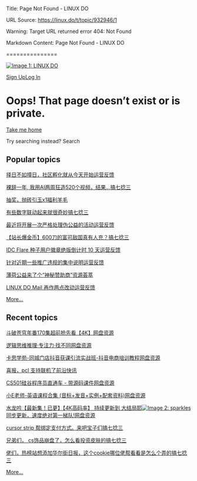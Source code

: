 Title: Page Not Found - LINUX DO

URL Source: https://linux.do/t/topic/932946/1

Warning: Target URL returned error 404: Not Found

Markdown Content:
Page Not Found - LINUX DO

===============

[![Image 1: LINUX DO](https://linux.do/uploads/default/original/4X/d/1/4/d146c68151340881c884d95e0da4acdf369258c6.png)](https://linux.do/)

[Sign Up](https://linux.do/signup)[Log In](https://linux.do/login)

Oops! That page doesn’t exist or is private.
============================================

[Take me home](https://linux.do/)

Try searching instead? Search

Popular topics
--------------

[择日不如撞日，社区孵化就从今天开始](https://linux.do/t/topic/1039951)[运营反馈](https://linux.do/c/feedback/2)

[裸辞一年, 我用AI两周狂造520个视频，结果…](https://linux.do/t/topic/997596)[搞七捻三](https://linux.do/c/gossip/11)

[抽奖，抛砖引玉x1](https://linux.do/t/topic/1066223)[福利羊毛](https://linux.do/c/welfare/36)

[有些数字联动起来就很奇妙](https://linux.do/t/topic/1065896)[搞七捻三](https://linux.do/c/gossip/11)

[最近将开展一次严格处理伪公益的活动](https://linux.do/t/topic/1083555)[运营反馈](https://linux.do/c/feedback/2)

[【站长爆金币】600刀的富可敌国真有人充？](https://linux.do/t/topic/1054658)[搞七捻三](https://linux.do/c/gossip/11)

[IDC Flare 种子用户徽章绝版倒计时 10 天](https://linux.do/t/topic/1019009)[运营反馈](https://linux.do/c/feedback/2)

[针对近期一些推广违规的集中说明](https://linux.do/t/topic/991874)[运营反馈](https://linux.do/c/feedback/2)

[薄荷公益来了个“神秘赞助商”](https://linux.do/t/topic/1040398)[资源荟萃](https://linux.do/c/resource/14)

[LINUX DO Mail 再作两点改动](https://linux.do/t/topic/1044408)[运营反馈](https://linux.do/c/feedback/2)

[More…](https://linux.do/top)

Recent topics
-------------

[斗破苍穹年番170集超前抢先看【4K】](https://linux.do/t/topic/1090224)[网盘资源](https://linux.do/c/resource/cloud-asset/94)

[逻辑思维推理·专注力·找不同](https://linux.do/t/topic/1090221)[网盘资源](https://linux.do/c/resource/cloud-asset/94)

[卡思学苑-同城门店抖音获课引流实战班-抖音电商培训教程](https://linux.do/t/topic/1090215)[网盘资源](https://linux.do/c/resource/cloud-asset/94)

[喜报，pcl 支持联机了](https://linux.do/t/topic/1090196)[前沿快讯](https://linux.do/c/news/34)

[CS501硅谷程序员直通车 - 带源码课件](https://linux.do/t/topic/1090192)[网盘资源](https://linux.do/c/resource/cloud-asset/94)

[小E老师-英语课程合集 (音标+发音+实例+配套资料)](https://linux.do/t/topic/1090189)[网盘资源](https://linux.do/c/resource/cloud-asset/94)

[水龙吟【最新集！已更】【4K高码率】 持续更新到 大结局耶![Image 2: sparkles](https://linux.do/images/emoji/twemoji/sparkles.png?v=15)同步更新，速度绝对第一梯队!](https://linux.do/t/topic/1090187)[网盘资源](https://linux.do/c/resource/cloud-asset/94)

[cursor strip 帮绑定支付方式。来吧宝子们](https://linux.do/t/topic/1090185)[搞七捻三](https://linux.do/c/gossip/11)

[兄弟们， cs饰品崩盘了，怎么看投资皮肤的](https://linux.do/t/topic/1090175)[搞七捻三](https://linux.do/c/gossip/11)

[佬们，热榜站想添加华尔街日报，这个cookie哪位佬帮看看是怎么个弄的](https://linux.do/t/topic/1090151)[搞七捻三](https://linux.do/c/gossip/11)

[More…](https://linux.do/latest)
